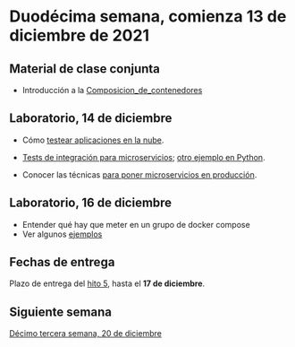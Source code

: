 # Duodécima semana, comienza 13 de diciembre de 2021



## Material de clase conjunta

* Introducción a la [Composicion_de_contenedores](http://jj.github.io/CC/documentos/temas/Composicion_de_contenedores)


## Laboratorio, 14 de diciembre

* Cómo [testear aplicaciones en la nube](http://jj.github.io/CC/documentos/temas/Microservicios#probando-nuestra-aplicaci%C3%B3n-en-la-nube).

* [Tests de integración para microservicios](https://jj.github.io/curso-tdd/temas/integraci%C3%B3n.html);
[otro ejemplo en Python](https://github.com/JJ/tests-python/blob/master/HitosIV/tests/starlitos_test.py).

* Conocer las técnicas [para poner microservicios en producción](https://jj.github.io/CC/documentos/temas/Microservicios#microservicios-en-producci%C3%B3n).



## Laboratorio, 16 de diciembre

* Entender qué hay que meter en un grupo de docker compose
* Ver algunos [ejemplos](https://github.com/JJ/platzi-servicio-web/blob/master/docker-compose.yml)


## Fechas de entrega

Plazo de entrega del [hito 5](http://jj.github.io/CC/documentos/proyecto/5.Microservicio.html), hasta el **17 de diciembre**.


## Siguiente semana

[Décimo tercera semana, 20 de diciembre](13-semana.md)
